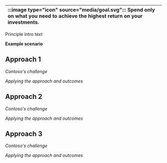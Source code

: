 | :::image type="icon" source="media/goal.svg"::: Spend only on what you need to achieve the highest return on your investments. |
| :----------------------------------------------------------------------------------------------------------------------------- |

Principle intro text

**Example scenario**

## Approach 1 

*Contoso's challenge*

*Applying the approach and outcomes*

## Approach 2

*Contoso's challenge*

*Applying the approach and outcomes*

## Approach 3

*Contoso's challenge*

*Applying the approach and outcomes*
